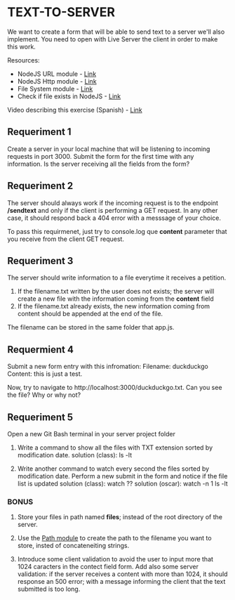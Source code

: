 # TEXT-TO-SERVER

We want to create a form that will be able to send text to a server we'll also implement.
You need to open with Live Server the client in order to make this work.

Resources:

* NodeJS URL module - [Link](https://www.w3schools.com/nodejs/nodejs_url.asp)
* NodeJS Http module - [Link](https://www.w3schools.com/nodejs/nodejs_http.asp)
* File System module - [Link](https://www.w3schools.com/nodejs/nodejs_filesystem.asp)
* Check if file exists in NodeJS - [Link](https://coderrocketfuel.com/article/check-if-a-file-exists-using-node-js)

Video describing this exercise (Spanish) - [Link](https://oscarm.tinytake.com/tt/NTI2OTI3N18xNjQ4NjI3NQ)

## Requeriment 1
Create a server in your local machine that will be listening to incoming requests in port 3000. Submit the form for the first time with any information. Is the server receiving all the fields from the form?

## Requeriment 2
The server should always work if the incoming request is to the endpoint __/sendtext__ and only if the client is performing a GET request. In any other case, it should respond back a 404 error with a messsage of your choice.

To pass this requirmenet, just try to console.log que **content** parameter that you receive from the client GET request.

## Requeriment 3
The server should write information to a file everytime it receives a petition.

1. If the filename.txt written by the user does not exists; the server will create a new file with the information coming from the __content__ field
2. If the filename.txt already exists, the new information coming from content should be appended at the end of the file.

The filename can be stored in the same folder that app.js.

## Requermient 4
Submit a new form entry with this infromation:
Filename: duckduckgo
Content: this is just a test.

Now, try to navigate to http://localhost:3000/duckduckgo.txt. Can you see the file? Why or why not?

## Requeriment 5
Open a new Git Bash terminal in your server project folder

1. Write a command to show all the files with TXT extension sorted by modification date.
solution (class): ls -lt

2. Write another command to watch every second the files sorted  by modification date. Perform a new submit in the form and notice if the file list is updated
solution (class): watch
?? solution (oscar): watch -n 1 ls -lt

### BONUS

1. Store your files in path named **files**; instead of the root directory of the server. 

2. Use the [Path module](https://www.w3schools.com/nodejs/met_path_join.asp) to create the path to the filename you want to store, insted of concateneiting strings.


3. Introduce some client validation to avoid the user to input more that 1024 caracters in the contect field form. Add also some server validation: if the server receives a content with more than 1024, it should response an 500 error; with a message informing the client that the text submitted is too long.